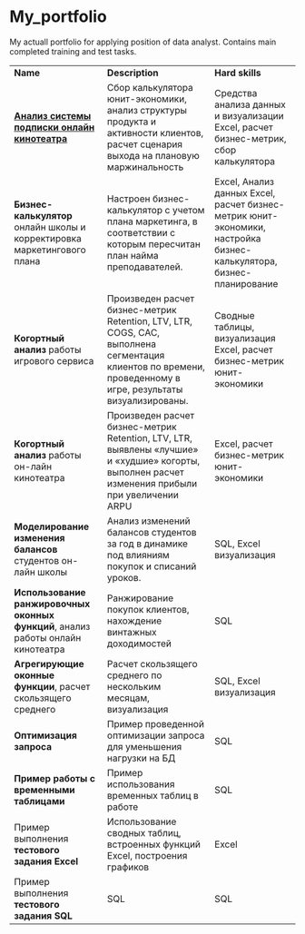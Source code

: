 # My_portfolio
My actuall portfolio for applying position of data analyst. Contains main completed training and test tasks.
<body>
    <table>
    <tr>
<td><b>Name</td>	<td><b>Description</td>	<td><b>Hard skills</td></tr>
<tr>
<td><b><a href="https://docs.google.com/spreadsheets/d/1kzQ-OpjhRx4Mf66YfNGGpSZPDq0F3rgu/edit#gid=888464823">Анализ системы подписки онлайн кинотеатра</a></td>	<td>Сбор калькулятора юнит-экономики, анализ структуры продукта и активности клиентов, расчет сценария выхода на плановую маржинальность</td>	<td>Средства анализа данных и визуализации Excel, расчет бизнес-метрик, сбор калькулятора</td></tr>
<tr>
<td><b>Бизнес-калькулятор</b> онлайн школы и корректировка маркетингового плана</td>	<td>Настроен бизнес-калькулятор с учетом плана маркетинга, в соответствии с которым пересчитан план найма преподавателей.</td>	<td>Excel, Анализ данных Excel, расчет бизнес-метрик юнит-экономики, настройка бизнес-калькулятора, бизнес-планирование</td></tr>
<tr>
<td><b>Когортный анализ</b> работы игрового сервиса</td> 	<td>Произведен расчет бизнес-метрик Retention, LTV, LTR, COGS, CAC, выполнена сегментация клиентов по времени, проведенному в игре, результаты визуализированы.</td>	 <td>Сводные таблицы, визуализация Excel, расчет бизнес-метрик юнит-экономики</td></tr>
<tr>
<td><b>Когортный анализ</b> работы он-лайн кинотеатра</td> 	<td>Произведен расчет бизнес-метрик Retention, LTV, LTR, выявлены «лучшие» и «худшие» когорты, выполнен расчет изменения прибыли при увеличении ARPU</td>	<td>Excel, расчет бизнес-метрик юнит-экономики</td></tr>
<tr>
<td><b>Моделирование изменения балансов</b> студентов он-лайн школы</td>	<td>Анализ изменений балансов студентов за год в динамике под влияниям покупок и списаний уроков.</td>	<td>SQL, Excel визуализация</td></tr>
<tr>
<td><b>Использование ранжировочных оконных функций</b>, анализ работы онлайн кинотеатра</td> <td>Ранжирование покупок клиентов, нахождение винтажных доходимостей</td> <td>SQL</td></tr>
<tr>
<td><b>Агрегирующие оконные функции</b>, расчет скользящего среднего</td>	<td>Расчет скользящего среднего по нескольким месяцам, визуализация</td>	<td>SQL, Excel визуализация</td></tr>
<tr>
<td><b>Оптимизация запроса</b></td>	<td>Пример проведенной оптимизации запроса для уменьшения нагрузки на БД</td>	<td>SQL</td></tr>
<tr>
<td><b>Пример работы с временными таблицами</b></td>	<td>Пример использования временных таблиц в работе</td>	<td>SQL</td></tr>
<tr>
<td>Пример выполнения <b>тестового задания Excel</b></td>	<td>Использование сводных таблиц, встроенных функций Excel, построения графиков</td>	<td>Excel</td></tr>
<tr>
<td>Пример выполнения <b>тестового задания SQL</b></td> <td>SQL</td>		<td>SQL</td></tr>
</table>
</body>
